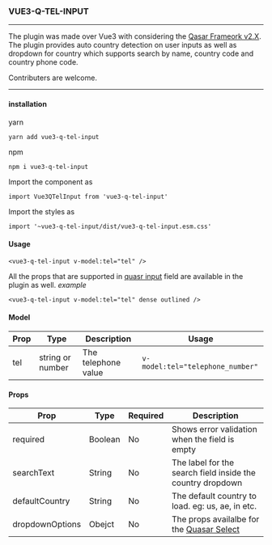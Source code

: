 ### VUE3-Q-TEL-INPUT
---

The plugin was made over Vue3 with considering the [Qasar Frameork v2.X](https://quasar.dev/). The plugin provides auto country detection on user inputs as well as dropdown for country which supports search by name, country code and country phone code.

Contributers are welcome.

---
#### installation

yarn
```
yarn add vue3-q-tel-input
```
npm
```
npm i vue3-q-tel-input
```

Import the component as
```
import Vue3QTelInput from 'vue3-q-tel-input'
```

Import the styles as
```
import '~vue3-q-tel-input/dist/vue3-q-tel-input.esm.css'
```

#### Usage
```
<vue3-q-tel-input v-model:tel="tel" />
```

All the props that are supported in [quasr input](https://quasar.dev/vue-components/input) field are available in the plugin as well.
*example* 
```
<vue3-q-tel-input v-model:tel="tel" dense outlined />
```

#### Model
| Prop | Type | Description | Usage |
| ---- | ---- | ---- | ---- |
| tel | string or number | The telephone value | `v-model:tel="telephone_number"` |

#### Props
| Prop | Type | Required | Description |
| ---- | ---- | ---- | ---- |
| required | Boolean | No | Shows error validation when the field is empty |
| searchText | String | No | The label for the search field inside the country dropdown |
| defaultCountry | String | No | The default country to load. eg: us, ae, in etc. |
| dropdownOptions | Obejct | No | The props availalbe for the [Quasar Select](https://quasar.dev/vue-components/select) |
